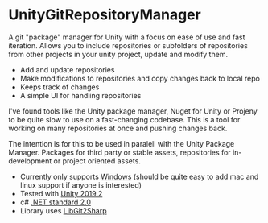# UnityGitRepositoryManager

A git "package" manager for Unity with a focus on ease of use and fast iteration. 
Allows you to include repositories or subfolders of repositories from other projects in your unity project, update and modify them.

- Add and update repositories
- Make modifications to repositories and copy changes back to local repo
- Keeps track of changes
- A simple UI for handling repositories

I've found tools like the Unity package manager, Nuget for Unity or Projeny to be quite slow to use on a fast-changing codebase.
This is a tool for working on many repositories at once and pushing changes back.

The intention is for this to be used in paralell with the Unity Package Manager. Packages for third party or stable assets, repositories for in-development or project oriented assets. 

- Currently only supports [Windows](https://www.microsoft.com/en-us/software-download/windows10) (should be quite easy to add mac and linux support if anyone is interested)
- Tested with [Unity 2019.2](https://unity.com/)
- c# [.NET standard 2.0](https://docs.microsoft.com/en-us/dotnet/standard/net-standard)
- Library uses [LibGit2Sharp](https://github.com/libgit2/libgit2sharp/) 

